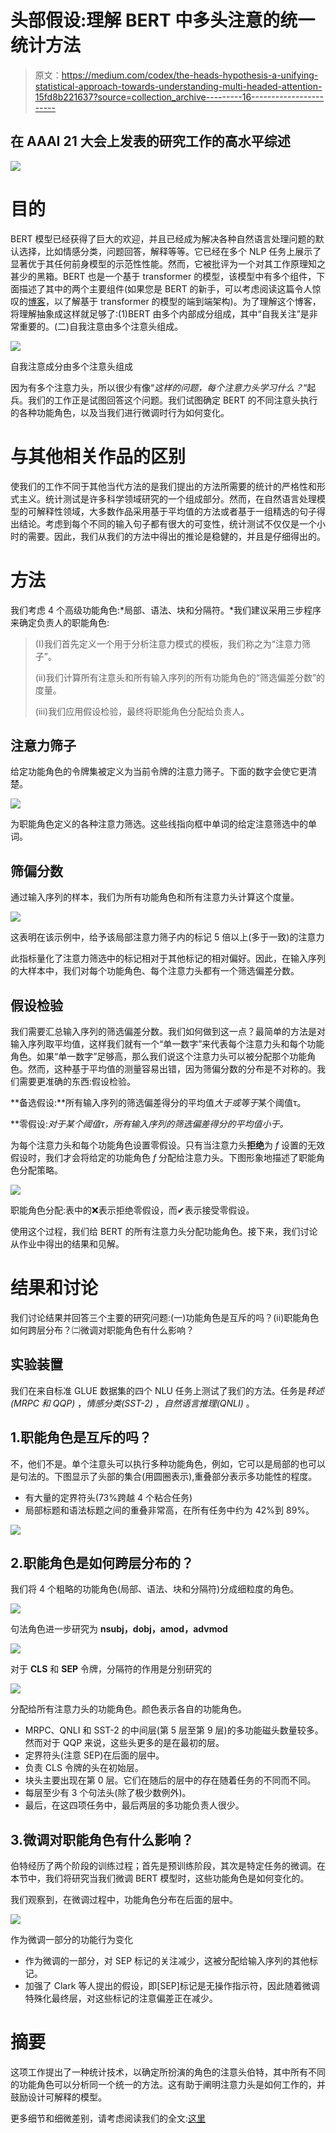 # 头部假设:理解 BERT 中多头注意的统一统计方法

> 原文：<https://medium.com/codex/the-heads-hypothesis-a-unifying-statistical-approach-towards-understanding-multi-headed-attention-15fd8b221637?source=collection_archive---------16----------------------->

## 在 AAAI 21 大会上发表的研究工作的高水平综述

![](img/ba41951e8e339f0c9669491c45550857.png)

# 目的

BERT 模型已经获得了巨大的欢迎，并且已经成为解决各种自然语言处理问题的默认选择，比如情感分类，问题回答，解释等等。它已经在多个 NLP 任务上展示了显著优于其任何前身模型的示范性性能。然而，它被批评为一个对其工作原理知之甚少的黑箱。BERT 也是一个基于 transformer 的模型，该模型中有多个组件，下面描述了其中的两个主要组件(如果您是 BERT 的新手，可以考虑阅读这篇令人惊叹的[博客](https://jalammar.github.io/illustrated-transformer/)，以了解基于 transformer 的模型的端到端架构)。为了理解这个博客，将理解抽象成这样就足够了:(1)BERT 由多个内部成分组成，其中“自我关注”是非常重要的。(二)自我注意由多个注意头组成。

![](img/e400e4b415b918345dbbf7b935e666af.png)

自我注意成分由多个注意头组成

因为有多个注意力头，所以很少有像“*这样的问题，每个注意力头学习什么？*“起兵。我们的工作正是试图回答这个问题。我们试图确定 BERT 的不同注意头执行的各种功能角色，以及当我们进行微调时行为如何变化。

# 与其他相关作品的区别

使我们的工作不同于其他当代方法的是我们提出的方法所需要的统计的严格性和形式主义。统计测试是许多科学领域研究的一个组成部分。然而，在自然语言处理模型的可解释性领域，大多数作品采用基于平均值的方法或者基于一组精选的句子得出结论。考虑到每个不同的输入句子都有很大的可变性，统计测试不仅仅是一个小时的需要。因此，我们从我们的方法中得出的推论是稳健的，并且是仔细得出的。

# 方法

我们考虑 4 个高级功能角色:*局部、语法、块和分隔符。*我们建议采用三步程序来确定负责人的职能角色:

> (I)我们首先定义一个用于分析注意力模式的模板，我们称之为“注意力筛子”。
> 
> (ii)我们计算所有注意头和所有输入序列的所有功能角色的“筛选偏差分数”的度量。
> 
> (iii)我们应用假设检验，最终将职能角色分配给负责人。

## 注意力筛子

给定功能角色的令牌集被定义为当前令牌的注意力筛子。下面的数字会使它更清楚。

![](img/be49dbbcb795b8b5799436a291442f86.png)

为职能角色定义的各种注意力筛选。这些线指向框中单词的给定注意筛选中的单词。

## 筛偏分数

通过输入序列的样本，我们为所有功能角色和所有注意力头计算这个度量。

![](img/fa9681d728d02e6750fce331673bd554.png)

这表明在该示例中，给予该局部注意力筛子内的标记 5 倍以上(多于一致)的注意力

此指标量化了注意力筛选中的标记相对于其他标记的相对偏好。因此，在输入序列的大样本中，我们对每个功能角色、每个注意力头都有一个筛选偏差分数。

## 假设检验

我们需要汇总输入序列的筛选偏差分数。我们如何做到这一点？最简单的方法是对输入序列取平均值，这样我们就有一个“单一数字”来代表每个注意力头和每个功能角色。如果“单一数字”足够高，那么我们说这个注意力头可以被分配那个功能角色。然而，这种基于平均值的测量容易出错，因为筛偏分数的分布是不对称的。我们需要更准确的东西:假设检验。

**备选假设:**所有输入序列的筛选偏差得分的平均值*大于或等于*某个阈值τ。

**零假设:**对于某个阈值τ，所有输入序列的筛选偏差得分的平均值小于*。*

为每个注意力头和每个功能角色设置零假设。只有当注意力头**拒绝**为 *f* 设置的无效假设时，我们才会将给定的功能角色 *f* 分配给注意力头。下图形象地描述了职能角色分配策略。

![](img/1a984c32d9cfd32c4d35f322f86b55d0.png)

职能角色分配:表中的❌表示拒绝零假设，而✔表示接受零假设。

使用这个过程，我们给 BERT 的所有注意力头分配功能角色。接下来，我们讨论从作业中得出的结果和见解。

# 结果和讨论

我们讨论结果并回答三个主要的研究问题:(一)功能角色是互斥的吗？(ii)职能角色如何跨层分布？㈡微调对职能角色有什么影响？

## 实验装置

我们在来自标准 GLUE 数据集的四个 NLU 任务上测试了我们的方法。任务是*转述(MRPC 和 QQP)* ，*情感分类(SST-2)* ，*自然语言推理(QNLI)* 。

## 1.职能角色是互斥的吗？

不，他们不是。单个注意头可以执行多种功能角色，例如，它可以是局部的也可以是句法的。下图显示了头部的集合(用圆圈表示),重叠部分表示多功能性的程度。

*   有大量的定界符头(73%跨越 4 个粘合任务)
*   局部标题和语法标题之间的重叠非常高，在所有任务中约为 42%到 89%。

![](img/6c1d7796c1bd45b43792af3e5b9fe006.png)

## 2.职能角色是如何跨层分布的？

我们将 4 个粗略的功能角色(局部、语法、块和分隔符)分成细粒度的角色。

![](img/af5348dd4c135115ba016d459474477b.png)

句法角色进一步研究为 **nsubj，dobj，amod，advmod**

![](img/ab2713858b03e13d5fdeb2678630e09c.png)

对于 **CLS** 和 **SEP** 令牌，分隔符的作用是分别研究的

![](img/3f9f768d402891057b005b55abe0395a.png)

分配给所有注意力头的功能角色。颜色表示各自的功能角色。

*   MRPC、QNLI 和 SST-2 的中间层(第 5 层至第 9 层)的多功能磁头数量较多。然而对于 QQP 来说，这些头更多的是在最初的层。
*   定界符头(注意 SEP)在后面的层中。
*   负责 CLS 令牌的头在初始层。
*   块头主要出现在第 0 层。它们在随后的层中的存在随着任务的不同而不同。
*   每层至少有 3 个句法头(除了极少数例外)。
*   最后，在这四项任务中，最后两层的多功能负责人很少。

## 3.微调对职能角色有什么影响？

伯特经历了两个阶段的训练过程；首先是预训练阶段，其次是特定任务的微调。在本节中，我们将研究当我们微调 BERT 模型时，这些功能角色是如何变化的。

我们观察到，在微调过程中，功能角色分布在后面的层中。

![](img/3f6be4e5160ad883374af05b9eaaa17f.png)

作为微调一部分的功能行为变化

*   作为微调的一部分，对 SEP 标记的关注减少，这被分配给输入序列的其他标记。
*   加强了 Clark 等人提出的假设，即[SEP]标记是无操作指示符，因此随着微调特殊化最终层，对这些标记的注意偏差正在减少。

# 摘要

这项工作提出了一种统计技术，以确定所扮演的角色的注意头伯特，其中所有不同的功能角色可以分析同一个统一的方法。这有助于阐明注意力头是如何工作的，并鼓励设计可解释的模型。

更多细节和细微差别，请考虑阅读我们的全文:[这里](https://ojs.aaai.org/index.php/AAAI/article/view/17605)